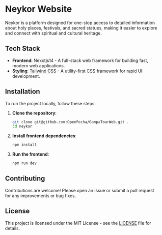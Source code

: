 # Neykor Website

Neykor is a platform designed for one-stop access to detailed information about holy places, festivals, and sacred statues, making it easier to explore and connect with spiritual and cultural heritage.

## Tech Stack

- **Frontend**: Nexxtjs14 - A full-stack web framework for building fast, modern web applications.
- **Styling**: [Tailwind CSS](https://tailwindcss.com/) - A utility-first CSS framework for rapid UI development.

## Installation

To run the project locally, follow these steps:

1. **Clone the repository**:
    ```bash
    git clone git@github.com:OpenPecha/GompaTourWeb.git .
    cd neykor
    ```

2. **Install frontend dependencies**:
    ```bash
    npm install
    ```

3. **Run the frontend**:
    ```bash
    npm run dev
    ```

## Contributing

Contributions are welcome! Please open an issue or submit a pull request for any improvements or bug fixes.

## License

This project is licensed under the MIT License - see the [LICENSE](LICENSE) file for details.
